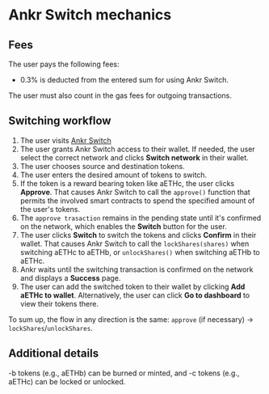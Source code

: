 # Ankr Switch mechanics

## Fees 

The user pays the following fees:
* 0.3% is deducted from the entered sum for using Ankr Switch.

The user must also count in the gas fees for outgoing transactions.

## Switching workflow

1. The user visits [Ankr Switch](https://www.ankr.com/staking/switch/)
2. The user grants Ankr Switch access to their wallet. If needed, the user select the correct network and clicks **Switch network** in their wallet.
3. The user chooses source and destination tokens.
4. The user enters the desired amount of tokens to switch.
5. If the token is a reward bearing token like aETHc, the user clicks **Approve**. 
   That causes Ankr Switch to call the `approve()` function that permits the involved smart contracts to spend the specified amount of the user's tokens.
6. The `approve trasaction` remains in the pending state until it's confirmed on the network, which enables the **Switch** button for the user.  
7. The user clicks **Switch** to switch the tokens and clicks **Confirm** in their wallet.
   That causes Ankr Switch to call the `lockShares(shares)` when switching aETHc to aETHb, or `unlockShares()` when switching aETHb to aETHc.
8. Ankr waits until the switching transaction is confirmed on the network and displays a **Success** page.
9. The user can add the switched token to their wallet by clicking **Add aETHc to wallet**. Alternatively, the user can click **Go to dashboard** to view their tokens there.

To sum up, the flow in any direction is the same: `approve` (if necessary) -> `lockShares`/`unlockShares`.

## Additional details

-b tokens (e.g., aETHb) can be burned or minted, and -c tokens (e.g., aETHс) can be locked or unlocked.